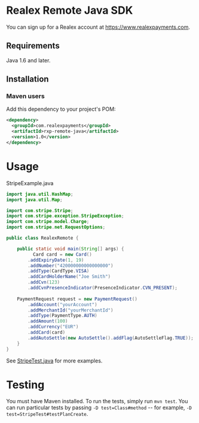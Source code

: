 # Realex Remote Java SDK

You can sign up for a Realex account at https://www.realexpayments.com.

## Requirements
Java 1.6 and later.

## Installation

### Maven users

Add this dependency to your project's POM:

```xml
<dependency>
  <groupId>com.realexpayments</groupId>
  <artifactId>rxp-remote-java</artifactId>
  <version>1.0</version>
</dependency>
```

Usage
=====

StripeExample.java

```java
import java.util.HashMap;
import java.util.Map;

import com.stripe.Stripe;
import com.stripe.exception.StripeException;
import com.stripe.model.Charge;
import com.stripe.net.RequestOptions;

public class RealexRemote {

    public static void main(String[] args) {
          Card card = new Card()
        .addExpiryDate(1, 19)
        .addNumber("420000000000000000")
        .addType(CardType.VISA)
        .addCardHolderName("Joe Smith")
        .addCvn(123)
        .addCvnPresenceIndicator(PresenceIndicator.CVN_PRESENT);
 
    PaymentRequest request = new PaymentRequest()
        .addAccount("yourAccount")
        .addMerchantId("yourMerchantId")
        .addType(PaymentType.AUTH)
        .addAmount(100)
        .addCurrency("EUR")
        .addCard(card)
        .addAutoSettle(new AutoSettle().addFlag(AutoSettleFlag.TRUE)); 
    }
}
```

See [StripeTest.java](https://github.com/stripe/stripe-java/blob/master/src/test/java/com/stripe/StripeTest.java) for more examples.

Testing
=======

You must have Maven installed. To run the tests, simply run `mvn test`. You can run particular tests by passing `-D test=Class#method` -- for example, `-D test=StripeTest#testPlanCreate`.
